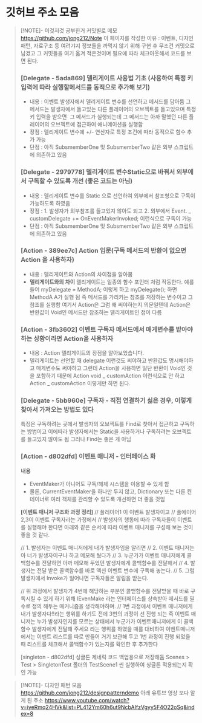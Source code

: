 # 깃허브 주소 모음

>[!NOTE]- 이것저것 공부한거 커밋별로 메모  https://github.com/jong212/Note
이 페이지를 작성한 이유 : 이벤트, 디자인패턴, 자료구조 등 여려갸지 정보들을 까먹지 않기 위해 구현 후 무조건 커밋으로 남겼고 그 커밋들을 여기 옮겨 적은것이며 필요에 따라 체크아웃해서 코드를 보면 된다.
> ### [Delegate - 5ada869] 델리게이트 사용법 기초  (사용하여 특정 키입력에 따라 실행할메서드를 동적으로 추가해 보기)
> * 내용 : 이벤트 발생자에서 델리게이트 변수를 선언하고 메서드를 담아둠 그 메서드는 발생자에서 들고있는 다른 플레이어의 오브젝트를 들고있으며 특정 키 입력을 받으면  그 메서드가 실행되는데 그 메서드는 아까 말했던 다른 플레이어의 오브젝트에 접근하여 애니메이션을 실행함
> * 장점 : 델리게이트 변수에 +/- 연산자로 특정 조건에 따라 동적으로 함수 추가 가능
> * 단점  : 아직 SubsmemberOne 및 SubsmemberTwo 같은 외부 스크립트에 의존하고 있음
> ### [Delegate - 2979778] 델리게이트 변수Static으로 바꿔서 외부에서 구독할 수 있도록 개선 (좋은 코드는 아님)
> * 내용 : 델리게이트 변수를 Static 으로 선언하여 외부에서 참조형으로 구독이 가능하도록 하였음
> * 장점 : 1. 발생자가 외부참조를 들고있지 않아도 되고 2. 외부에서 Event. _ customDelegate += OnEventMakerInvoked; 이런식으로 구독이 가능
> * 단점  : 아직 SubsmemberOne 및 SubsmemberTwo 같은 외부 스크립트에 의존하고 있음
> 
> ### [Action - 389ee7c]  Action 입문(구독 메서드의 반환이 없으면 Action 을 사용하자)
> * 내용 : 델리게이트와 Action의 차이점을 알아봄
> * **델리게이트와의 차이**
> 	델리게이트는 일종의 함수 포인터 처럼 작동한다.
> 	예를들어  myDelegate = MethodA; 이렇게 하고  myDelegate(); 하면
> 	MethodA  A가 실행 됨 즉 메서드를 가리키는 참조를 저장하는 변수이고 그 참조를 실행함
> 	여기서 Action은 그럼 왜 써야하는지 의문일텐데 Action은 반환값이 Void인 메서드만 참조하는 델리게이트인 점이 다름
> ### [Action - 3fb3602] 이벤트 구독자 메서드에서 매게변수를 받아야 하는 상황이라면 Action을 사용하자
> * 내용 : Action 델리게이트의 장점을 알아보았습니다.
> * 델리게이트는 선언할 때 delegate 이런것도 써야하고 반환값도 명시해야하고 매게변수도 써야하고 그런데
>   Action을 사용하면 일단 반환이 Void인 것을 포함하기 때문에 Action void _ customAction 이런식으로 안 하고 Action _ customAction 이렇게만 하면 된다.
> ### [Delegate - 5bb960e]  구독자 - 직접 연결하기 싫은 경우, 이렇게 찾아서 가져오는 방법도 있다
> 특징은 구독하려는 곳에서 발생자의 오브젝트를 Find로 찾아서 접근하고 구독하는 방법이고
> 이에따라 발생자에서는 Static을 사용하거나 구독하려는 오브젝트를 들고있지 않아도 됨
> 그러나 Find는 좋은 게 아님
> 
> ### [Action - d802dfd] 이벤트 매니저 - 인터페이스 화 
> **내용**
> - EventMaker가 아니어도 구독/해제 시스템을 이용할 수 있게 함
> - 물론, CurrentEventMaker을 하나만 두지 않고, Dictionary 또는 다른 컨테이너로 여러 객체를 관리할 수 있도록 개선하면 더 좋을 것임
> 
> **[이벤트 매니저 구조화 과정 정리]**
> // 플레이어1  이 이벤트 발생자이고
> // 플에이어2,3이 이벤트 구독자라는 가정에서
> // 발생자의 행동에 따라 구독자들이 이벤트를 실행해야 한다면 아래와 같은 순서에 따라 이벤트 매니저를 구성해 보는 것이 좋을 것 같다.
> 
> // 1. 발생자는 이벤트 매니저에게 내가 발생자임을 알리면
> // 2. 이벤트 매니저는 아 너가 발생자이구나 하고 메모해 뒀다가
> // 3. 누군가가 이벤트 매니저에게 콜백함수를 전달하면 아까 메모해 두었던 발생자에게 콜백함수를 전달해서
> // 4. 발생자는 전달 받은 콜백함수를 바로 액션 이벤트 변수에 구독해 놓는다.
> // 5. 그럼 발생자에서 Invoke가 일어나면 구독자들은 알림을 받는다.
> 
> // 위 과정에서 발생자가 4번에 해당하는 부분인 콜밷함수를 전달받을 때 바로 구독시킬 수 있게 하기 위해 IEvenMake 라는 인터페이스를 상속받아 메서드를 필수로 정의 해두는 매커니즘을 생각해야하며.
> // 1번 과정에서 이벤트 매니저에게 내가 발생자다!!라는 행위를 하기도 전에 3번의 과정이 선 진행 되는 즉 이벤트 매니저는 누가 발생자인지를 모르는 상태에서 누군가가 이벤트매니저에게 이 콜백함수 발생자에게 전달해 주세요 라는 행위를 하였을 때를 대비하여 이벤트매니저에서는 이벤트 리스트를 따로 만들어 거기 보관해 두고 1번 과정이 진행 되었을 때 리스트를 체크해서 콜백함수가 있는지를 확인한 후 추가한다
> 
> [singleton - d802dfd] 싱글톤 제네릭 코드 백업용으로 저장해둠
> Scenes > Test > SingletonTest 폴더의 TestScene1 씬 실행하여 싱글톤 적용되는지 확인 가능

>[!NOTE]- 디자인 패턴 모음 https://github.com/jong212/designpatterndemo
>아래 유튜브 영상 보다 알게 된 주소
>https://www.youtube.com/watch?v=iyeRmq24HVk&list=PL412Ym60h6ut9NcbAIfzVgyy5F4O22oSq&index=8

